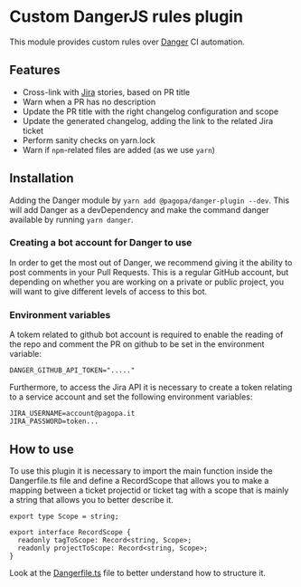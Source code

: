 # Custom DangerJS rules plugin

This module provides custom rules over [Danger](https://danger.systems/js/) CI automation.

## Features

- Cross-link with [Jira](https://pagopa.atlassian.net/jira) stories, based on PR title
- Warn when a PR has no description
- Update the PR title with the right changelog configuration and scope
- Update the generated changelog, adding the link to the related Jira ticket
- Perform sanity checks on yarn.lock
- Warn if `npm`-related files are added (as we use `yarn`)

## Installation

Adding the Danger module by `yarn add @pagopa/danger-plugin --dev`. This will add Danger as a devDependency and make the command danger available by running `yarn danger`.

### Creating a bot account for Danger to use

In order to get the most out of Danger, we recommend giving it the ability to post comments in your Pull Requests. This is a regular GitHub account, but depending on whether you are working on a private or public project, you will want to give different levels of access to this bot.

### Environment variables

A tokem related to github bot account is required to enable the reading of the repo and comment the PR on github to be set in the environment variable:

```
DANGER_GITHUB_API_TOKEN="....."
```

Furthermore, to access the Jira API it is necessary to create a token relating to a service account and set the following environment variables:

```
JIRA_USERNAME=account@pagopa.it
JIRA_PASSWORD=token...
```

## How to use
To use this plugin it is necessary to import the main function inside the Dangerfile.ts file and define a RecordScope that allows you to make a mapping between a ticket projectid or ticket tag with a scope that is mainly a string that allows you to better describe it.

```
export type Scope = string;

export interface RecordScope {
  readonly tagToScope: Record<string, Scope>;
  readonly projectToScope: Record<string, Scope>;
}
```

Look at the [Dangerfile.ts](https://github.com/pagopa/danger-plugin/blob/master/Dangerfile.ts) file to better understand how to structure it.